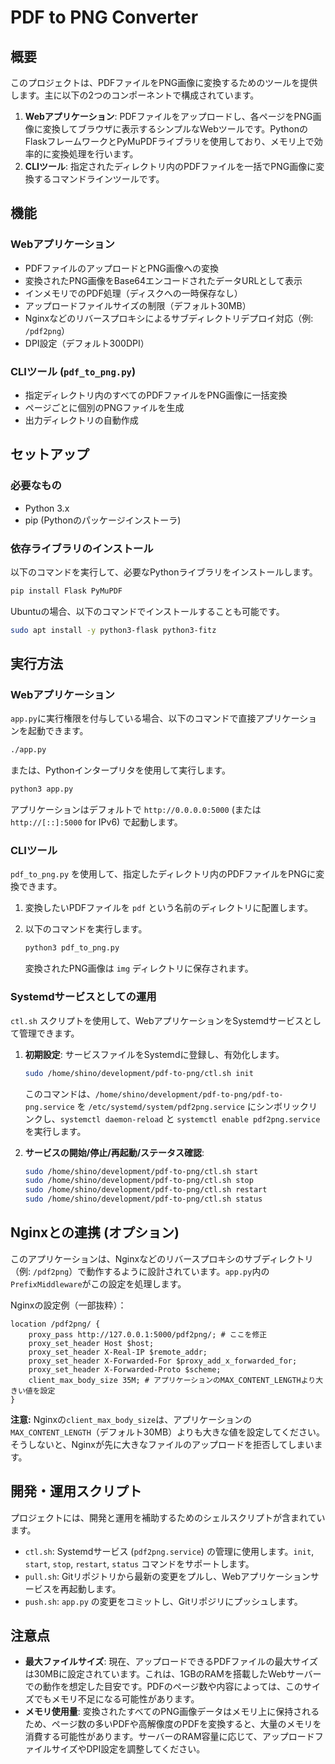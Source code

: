 # PDF to PNG Converter

## 概要

このプロジェクトは、PDFファイルをPNG画像に変換するためのツールを提供します。主に以下の2つのコンポーネントで構成されています。

1.  **Webアプリケーション**: PDFファイルをアップロードし、各ページをPNG画像に変換してブラウザに表示するシンプルなWebツールです。PythonのFlaskフレームワークとPyMuPDFライブラリを使用しており、メモリ上で効率的に変換処理を行います。
2.  **CLIツール**: 指定されたディレクトリ内のPDFファイルを一括でPNG画像に変換するコマンドラインツールです。

## 機能

### Webアプリケーション

-   PDFファイルのアップロードとPNG画像への変換
-   変換されたPNG画像をBase64エンコードされたデータURLとして表示
-   インメモリでのPDF処理（ディスクへの一時保存なし）
-   アップロードファイルサイズの制限（デフォルト30MB）
-   Nginxなどのリバースプロキシによるサブディレクトリデプロイ対応（例: `/pdf2png`）
-   DPI設定（デフォルト300DPI）

### CLIツール (`pdf_to_png.py`)

-   指定ディレクトリ内のすべてのPDFファイルをPNG画像に一括変換
-   ページごとに個別のPNGファイルを生成
-   出力ディレクトリの自動作成

## セットアップ

### 必要なもの

-   Python 3.x
-   pip (Pythonのパッケージインストーラ)

### 依存ライブラリのインストール

以下のコマンドを実行して、必要なPythonライブラリをインストールします。

```bash
pip install Flask PyMuPDF
```

Ubuntuの場合、以下のコマンドでインストールすることも可能です。

```bash
sudo apt install -y python3-flask python3-fitz
```

## 実行方法

### Webアプリケーション

`app.py`に実行権限を付与している場合、以下のコマンドで直接アプリケーションを起動できます。

```bash
./app.py
```

または、Pythonインタープリタを使用して実行します。

```bash
python3 app.py
```

アプリケーションはデフォルトで `http://0.0.0.0:5000` (または `http://[::]:5000` for IPv6) で起動します。

### CLIツール

`pdf_to_png.py` を使用して、指定したディレクトリ内のPDFファイルをPNGに変換できます。

1.  変換したいPDFファイルを `pdf` という名前のディレクトリに配置します。
2.  以下のコマンドを実行します。

    ```bash
    python3 pdf_to_png.py
    ```

    変換されたPNG画像は `img` ディレクトリに保存されます。

### Systemdサービスとしての運用

`ctl.sh` スクリプトを使用して、WebアプリケーションをSystemdサービスとして管理できます。

1.  **初期設定**: サービスファイルをSystemdに登録し、有効化します。
    ```bash
    sudo /home/shino/development/pdf-to-png/ctl.sh init
    ```
    このコマンドは、`/home/shino/development/pdf-to-png/pdf-to-png.service` を `/etc/systemd/system/pdf2png.service` にシンボリックリンクし、`systemctl daemon-reload` と `systemctl enable pdf2png.service` を実行します。

2.  **サービスの開始/停止/再起動/ステータス確認**:
    ```bash
    sudo /home/shino/development/pdf-to-png/ctl.sh start
    sudo /home/shino/development/pdf-to-png/ctl.sh stop
    sudo /home/shino/development/pdf-to-png/ctl.sh restart
    sudo /home/shino/development/pdf-to-png/ctl.sh status
    ```

## Nginxとの連携 (オプション)

このアプリケーションは、Nginxなどのリバースプロキシのサブディレクトリ（例: `/pdf2png`）で動作するように設計されています。`app.py`内の`PrefixMiddleware`がこの設定を処理します。

Nginxの設定例（一部抜粋）：

```nginx
location /pdf2png/ {
    proxy_pass http://127.0.0.1:5000/pdf2png/; # ここを修正
    proxy_set_header Host $host;
    proxy_set_header X-Real-IP $remote_addr;
    proxy_set_header X-Forwarded-For $proxy_add_x_forwarded_for;
    proxy_set_header X-Forwarded-Proto $scheme;
    client_max_body_size 35M; # アプリケーションのMAX_CONTENT_LENGTHより大きい値を設定
}
```

**注意:** Nginxの`client_max_body_size`は、アプリケーションの`MAX_CONTENT_LENGTH`（デフォルト30MB）よりも大きな値を設定してください。そうしないと、Nginxが先に大きなファイルのアップロードを拒否してしまいます。

## 開発・運用スクリプト

プロジェクトには、開発と運用を補助するためのシェルスクリプトが含まれています。

-   `ctl.sh`: Systemdサービス (`pdf2png.service`) の管理に使用します。`init`, `start`, `stop`, `restart`, `status` コマンドをサポートします。
-   `pull.sh`: Gitリポジトリから最新の変更をプルし、Webアプリケーションサービスを再起動します。
-   `push.sh`: `app.py` の変更をコミットし、Gitリポジリにプッシュします。

## 注意点

-   **最大ファイルサイズ**: 現在、アップロードできるPDFファイルの最大サイズは30MBに設定されています。これは、1GBのRAMを搭載したWebサーバーでの動作を想定した目安です。PDFのページ数や内容によっては、このサイズでもメモリ不足になる可能性があります。
-   **メモリ使用量**: 変換されたすべてのPNG画像データはメモリ上に保持されるため、ページ数の多いPDFや高解像度のPDFを変換すると、大量のメモリを消費する可能性があります。サーバーのRAM容量に応じて、アップロードファイルサイズやDPI設定を調整してください。